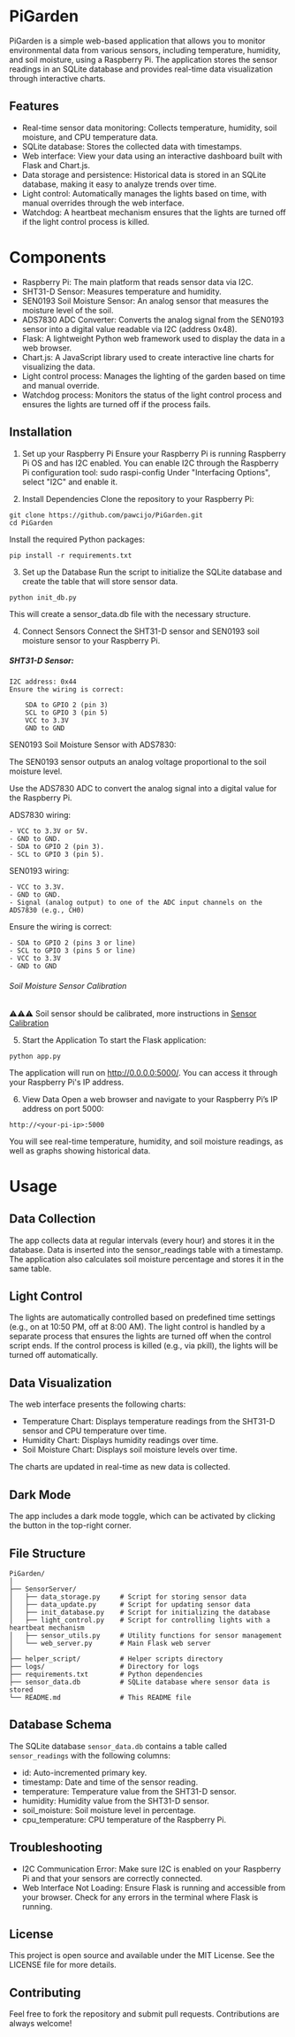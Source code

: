 # PiGarden

PiGarden is a simple web-based application that allows you to monitor environmental data from various sensors, including temperature, humidity, and soil moisture, using a Raspberry Pi. The application stores the sensor readings in an SQLite database and provides real-time data visualization through interactive charts.

## Features
- Real-time sensor data monitoring: Collects temperature, humidity, soil moisture, and CPU temperature data.
- SQLite database: Stores the collected data with timestamps.
- Web interface: View your data using an interactive dashboard built with Flask and Chart.js.
- Data storage and persistence: Historical data is stored in an SQLite database, making it easy to analyze trends over time.
- Light control: Automatically manages the lights based on time, with manual overrides through the web interface.
- Watchdog: A heartbeat mechanism ensures that the lights are turned off if the light control process is killed.



#  Components
- Raspberry Pi: The main platform that reads sensor data via I2C.
- SHT31-D Sensor: Measures temperature and humidity.
- SEN0193 Soil Moisture Sensor: An analog sensor that measures the moisture level of the soil.
- ADS7830 ADC Converter: Converts the analog signal from the SEN0193 sensor into a digital value readable via I2C (address 0x48).
- Flask: A lightweight Python web framework used to display the data in a web browser.
- Chart.js: A JavaScript library used to create interactive line charts for visualizing the data.
- Light control process: Manages the lighting of the garden based on time and manual override.
- Watchdog process: Monitors the status of the light control process and ensures the lights are turned off if the process fails.

## Installation

1. Set up your Raspberry Pi
Ensure your Raspberry Pi is running Raspberry Pi OS and has I2C enabled. You can enable I2C through the Raspberry Pi configuration tool:
sudo raspi-config
Under "Interfacing Options", select "I2C" and enable it.

2. Install Dependencies
Clone the repository to your Raspberry Pi:
```
git clone https://github.com/pawcijo/PiGarden.git
cd PiGarden
```

Install the required Python packages:
```
pip install -r requirements.txt
```

3. Set up the Database
Run the script to initialize the SQLite database and create the table that will store sensor data.
```
python init_db.py
```
This will create a sensor_data.db file with the necessary structure.

4. Connect Sensors
Connect the SHT31-D sensor and SEN0193 soil moisture sensor to your Raspberry Pi.

##### SHT31-D Sensor:

    I2C address: 0x44
    Ensure the wiring is correct:
    
        SDA to GPIO 2 (pin 3)
        SCL to GPIO 3 (pin 5)
        VCC to 3.3V
        GND to GND
    
SEN0193 Soil Moisture Sensor with ADS7830:

The SEN0193 sensor outputs an analog voltage proportional to the soil moisture level.

Use the ADS7830 ADC to convert the analog signal into a digital value for the Raspberry Pi.

ADS7830 wiring:
 ```
- VCC to 3.3V or 5V.
- GND to GND.
- SDA to GPIO 2 (pin 3).
- SCL to GPIO 3 (pin 5).
```

SEN0193 wiring:
```
- VCC to 3.3V.
- GND to GND.
- Signal (analog output) to one of the ADC input channels on the ADS7830 (e.g., CH0)
```
Ensure the wiring is correct:
```
- SDA to GPIO 2 (pins 3 or line)
- SCL to GPIO 3 (pins 5 or line)
- VCC to 3.3V
- GND to GND
```

###### Soil Moisture Sensor Calibration

⚠️⚠️⚠️ Soil sensor should be calibrated, more instructions in [Sensor Calibration](https://github.com/pawcijo/PiGarden/tree/main/helper_script/soil_sensor_calibration.md)

5. Start the Application
To start the Flask application:
```
python app.py
```
The application will run on http://0.0.0.0:5000/. You can access it through your Raspberry Pi's IP address.

6. View Data
Open a web browser and navigate to your Raspberry Pi’s IP address on port 5000:
```
http://<your-pi-ip>:5000
```
You will see real-time temperature, humidity, and soil moisture readings, as well as graphs showing historical data.

# Usage

## Data Collection
The app collects data at regular intervals (every hour) and stores it in the database. Data is inserted into the sensor_readings table with a timestamp. The application also calculates soil moisture percentage and stores it in the same table.

## Light Control 

The lights are automatically controlled based on predefined time settings (e.g., on at 10:50 PM, off at 8:00 AM). The light control is handled by a separate process that ensures the lights are turned off when the control script ends. If the control process is killed (e.g., via pkill), the lights will be turned off automatically.

## Data Visualization
The web interface presents the following charts:
- Temperature Chart: Displays temperature readings from the SHT31-D sensor and CPU temperature over time.
- Humidity Chart: Displays humidity readings over time.
- Soil Moisture Chart: Displays soil moisture levels over time.

The charts are updated in real-time as new data is collected.

## Dark Mode
The app includes a dark mode toggle, which can be activated by clicking the button in the top-right corner.

## File Structure
```
PiGarden/
│
├── SensorServer/
│   ├── data_storage.py     # Script for storing sensor data
│   ├── data_update.py      # Script for updating sensor data
│   ├── init_database.py    # Script for initializing the database
│   ├── light_control.py    # Script for controlling lights with a heartbeat mechanism
│   ├── sensor_utils.py     # Utility functions for sensor management
│   └── web_server.py       # Main Flask web server
│
├── helper_script/          # Helper scripts directory
├── logs/                   # Directory for logs
├── requirements.txt        # Python dependencies
├── sensor_data.db          # SQLite database where sensor data is stored
└── README.md               # This README file
```

## Database Schema
The SQLite database `sensor_data.db` contains a table called `sensor_readings` with the following columns:
- id: Auto-incremented primary key.
- timestamp: Date and time of the sensor reading.
- temperature: Temperature value from the SHT31-D sensor.
- humidity: Humidity value from the SHT31-D sensor.
- soil_moisture: Soil moisture level in percentage.
- cpu_temperature: CPU temperature of the Raspberry Pi.


## Troubleshooting
- I2C Communication Error: Make sure I2C is enabled on your Raspberry Pi and that your sensors are correctly connected.
- Web Interface Not Loading: Ensure Flask is running and accessible from your browser. Check for any errors in the terminal where Flask is running.

## License
This project is open source and available under the MIT License. See the LICENSE file for more details.

## Contributing
Feel free to fork the repository and submit pull requests. Contributions are always welcome!


